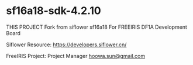 # sf16a18-sdk-4.2.10
THIS PROJECT Fork from siflower sf16a18
For FREEIRIS DF1A Development Board

Siflower Resource:
https://developers.siflower.cn/

FreeIRIS Project:
Project Manager hoowa.sun@gmail.com

